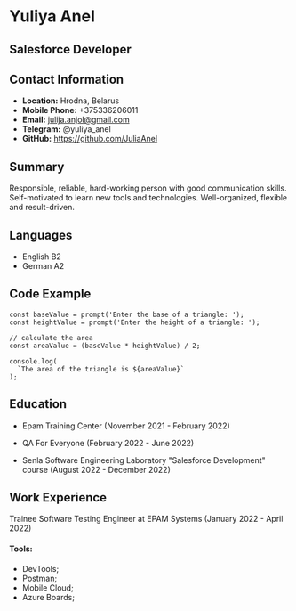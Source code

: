 # **Yuliya Anel**

## **Salesforce Developer**

## **Contact Information**

- **Location:** Hrodna, Belarus
- **Mobile Phone:** +375336206011
- **Email:** julija.anjol@gmail.com
- **Telegram:** @yuliya_anel
- **GitHub:** https://github.com/JuliaAnel

## **Summary**

Responsible, reliable, hard-working person with good communication skills. Self-motivated
to learn new tools and technologies. Well-organized, flexible and result-driven.

## **Languages**

- English B2
- German A2

## **Code Example**

```
const baseValue = prompt('Enter the base of a triangle: ');
const heightValue = prompt('Enter the height of a triangle: ');

// calculate the area
const areaValue = (baseValue * heightValue) / 2;

console.log(
  `The area of the triangle is ${areaValue}`
);
```

## **Education**

- Epam Training Center (November 2021 - February 2022)

- QA For Everyone (February 2022 - June 2022)

- Senla Software Engineering Laboratory "Salesforce Development" course (August 2022 - December 2022)

## **Work Experience**

Trainee Software Testing Engineer at EPAM Systems (January 2022 - April 2022)

#### **Tools:**

- DevTools;
- Postman;
- Mobile Cloud;
- Azure Boards;
